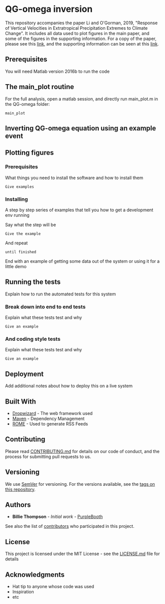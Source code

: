 # QG-omega inversion

This repository accompanies the paper Li and O'Gorman, 2019, "Response of Vertical Velocities in Extratropical Precipitation Extremes to Climate Change". It includes all data used to plot figures in the main paper, and some of the figures in the supporting information. For a copy of the paper, please see this [link](https://pog.mit.edu/src/li_omega_equation_precipitation_extremes_2019.pdf), and the supporting information can be seen at this [link](https://pog.mit.edu/src/li_omega_equation_precipitation_extremes_supp_2019.pdf). 

## Prerequisites

You will need Matlab version 2016b to run the code

## The main_plot routine

For the full analysis, open a matlab session, and directly run main_plot.m in the QG-omega folder: 
```
main_plot
```

## Inverting QG-omega equation using an example event

## Plotting figures



### Prerequisites

What things you need to install the software and how to install them

```
Give examples
```

### Installing

A step by step series of examples that tell you how to get a development env running

Say what the step will be

```
Give the example
```

And repeat

```
until finished
```

End with an example of getting some data out of the system or using it for a little demo

## Running the tests

Explain how to run the automated tests for this system

### Break down into end to end tests

Explain what these tests test and why

```
Give an example
```

### And coding style tests

Explain what these tests test and why

```
Give an example
```

## Deployment

Add additional notes about how to deploy this on a live system

## Built With

* [Dropwizard](http://www.dropwizard.io/1.0.2/docs/) - The web framework used
* [Maven](https://maven.apache.org/) - Dependency Management
* [ROME](https://rometools.github.io/rome/) - Used to generate RSS Feeds

## Contributing

Please read [CONTRIBUTING.md](https://gist.github.com/PurpleBooth/b24679402957c63ec426) for details on our code of conduct, and the process for submitting pull requests to us.

## Versioning

We use [SemVer](http://semver.org/) for versioning. For the versions available, see the [tags on this repository](https://github.com/your/project/tags). 

## Authors

* **Billie Thompson** - *Initial work* - [PurpleBooth](https://github.com/PurpleBooth)

See also the list of [contributors](https://github.com/your/project/contributors) who participated in this project.

## License

This project is licensed under the MIT License - see the [LICENSE.md](LICENSE.md) file for details

## Acknowledgments

* Hat tip to anyone whose code was used
* Inspiration
* etc
